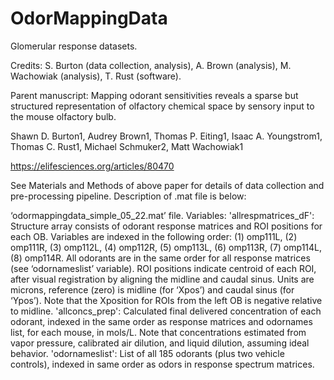 # OdorMappingData
Glomerular response datasets. 

Credits: S. Burton (data collection, analysis), A. Brown (analysis), M. Wachowiak (analysis), T. Rust (software).

Parent manuscript: 
Mapping odorant sensitivities reveals a sparse but structured representation of olfactory chemical space by sensory input to the mouse olfactory bulb.

Shawn D. Burton1, Audrey Brown1, Thomas P. Eiting1, Isaac A. Youngstrom1, Thomas C. Rust1, Michael Schmuker2, Matt Wachowiak1

https://elifesciences.org/articles/80470

See Materials and Methods of above paper for details of data collection and pre-processing pipeline. Description of .mat file is below:

‘odormappingdata_simple_05_22.mat’ file. 
Variables:
	'allrespmatrices_dF': Structure array consists of odorant response matrices and ROI positions for each OB. Variables are indexed in the following order: (1) omp111L, (2) omp111R, (3) omp112L, (4) omp112R, (5) omp113L, (6) omp113R, (7) omp114L, (8) omp114R. All odorants are in the same order for all response matrices (see ‘odornameslist’ variable).
ROI positions indicate centroid of each ROI, after visual registration by aligning the midline and caudal sinus. Units are microns, reference (zero) is midline (for ‘Xpos’) and caudal sinus (for ‘Ypos’). Note that the Xposition for ROIs from the left OB is negative relative to midline.
	'allconcs_prep': Calculated final delivered concentration of each odorant, indexed in the same order as response matrices and odornames list, for each mouse, in mols/L. Note that concentrations estimated from vapor pressure, calibrated air dilution, and liquid dilution, assuming ideal behavior. 
	'odornameslist': List of all 185 odorants (plus two vehicle controls), indexed in same order as odors in response spectrum matrices.



